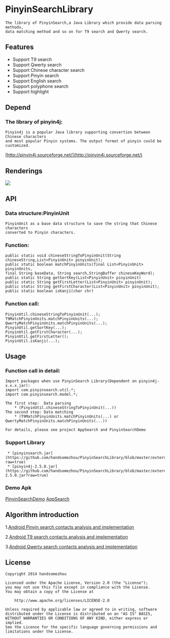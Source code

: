 PinyinSearchLibrary
===================
	The library of PinyinSearch,a Java Library which provide data parsing methods, 
	data matching method and so on for T9 search and Qwerty search.

Features
---------------
 * Support T9 search
 * Support Qwerty search
 * Support Chinese character search
 * Support Pinyin search
 * Support English search
 * Support polyphone search
 * Support highlight

Depend
---------------
### The library of pinyin4j: 
	Pinyin4j is a popular Java library supporting convertion between Chinese characters 
	and most popular Pinyin systems. The output format of pinyin could be customized.
[http://pinyin4j.sourceforge.net/](http://pinyin4j.sourceforge.net/)

Renderings
---------------
<img src="https://github.com/handsomezhou/PinyinSearchLibrary/blob/master/external_res/image/PinyinSearchDemo.gif"/>

API
---------------
### Data structure:PinyinUnit
	PinyinUnit as a base data structure to save the string that Chinese characters  
	converted to Pinyin characters.
	
### Function:
	public static void chineseStringToPinyinUnit(String chineseString,List<PinyinUnit> pinyinUnit);
	public static boolean matchPinyinUnits(final List<PinyinUnit> pinyinUnits,
	final String baseData, String search,StringBuffer chineseKeyWord);
	public static String getSortKey(List<PinyinUnit> pinyinUnit)
	public static String getFirstLetter(List<PinyinUnit> pinyinUnit);
	public static String getFirstCharacter(List<PinyinUnit> pinyinUnit);
	public static boolean isKanji(char chr)

### Function call:
	PinyinUtil.chineseStringToPinyinUnit(...);
	T9MatchPinyinUnits.matchPinyinUnits(...);
	QwertyMatchPinyinUnits.matchPinyinUnits(...);
	PinyinUtil.getSortKey(...);
	PinyinUtil.getFirstCharacter(...);
	PinyinUtil.getFirstLetter();
	PinyinUtil.isKanji(...);
	
Usage
---------------	
### Function call in detail:
	Import packages when use PinyinSearch Library(Dependent on pinyin4j-x.x.x.jar):
	import com.pinyinsearch.util.*;
	import com.pinyinsearch.model.*;
	
	The first step:  Data parsing  
	    * (PinyinUtil.chineseStringToPinyinUnit(...))
    The second step: Data matching 
	    * (T9MatchPinyinUnits.matchPinyinUnits(...) or QwertyMatchPinyinUnits.matchPinyinUnits(...))
	
	For details, please see project AppSearch and PinyinSearchDemo

### Support Library
	 * [pinyinsearch.jar](https://github.com/handsomezhou/PinyinSearchLibrary/blob/master/external_res/jar/pinyinsearch.jar?raw=true)
	 * [pinyin4j-2.5.0.jar](https://github.com/handsomezhou/PinyinSearchLibrary/blob/master/external_res/jar/pinyin4j-2.5.0.jar?raw=true)
	 
### Demo Apk
[PinyinSearchDemo](https://github.com/handsomezhou/PinyinSearchLibrary/blob/master/external_res/bin/PinyinSearchDemo.apk?raw=true)
[AppSearch](https://github.com/handsomezhou/PinyinSearchLibrary/blob/master/external_res/bin/AppSearch.apk?raw=true)

Algorithm introduction
---------------
1.[Android Pinyin search contacts analysis and implementation](http://blog.csdn.net/zjqyjg/article/details/41360769)

2.[Android T9 search contacts analysis and implementation](http://blog.csdn.net/zjqyjg/article/details/41182911)

3.[Android Qwerty search contacts analysis and implementation](http://blog.csdn.net/zjqyjg/article/details/41318907)

License 
---------------
	Copyright 2014 handsomezhou

	Licensed under the Apache License, Version 2.0 (the "License");
	you may not use this file except in compliance with the License.
	You may obtain a copy of the License at

		http://www.apache.org/licenses/LICENSE-2.0
		
	Unless required by applicable law or agreed to in writing, software
	distributed under the License is distributed on an "AS IS" BASIS,
	WITHOUT WARRANTIES OR CONDITIONS OF ANY KIND, either express or implied.
	See the License for the specific language governing permissions and
	limitations under the License.
